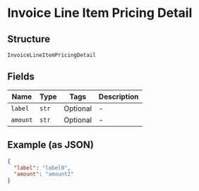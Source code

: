 
# Invoice Line Item Pricing Detail

## Structure

`InvoiceLineItemPricingDetail`

## Fields

| Name | Type | Tags | Description |
|  --- | --- | --- | --- |
| `label` | `str` | Optional | - |
| `amount` | `str` | Optional | - |

## Example (as JSON)

```json
{
  "label": "label0",
  "amount": "amount2"
}
```

